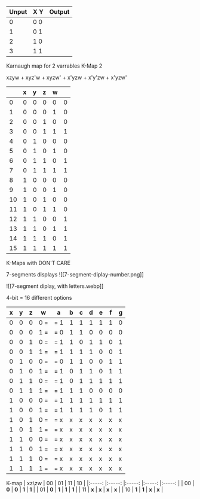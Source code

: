 Unput | X Y | Output
-------|----|-------
0      | 0 0 |
1      | 0 1 |
2      | 1 0 |
3      | 1 1 |

Karnaugh map for 2 varrables
K-Map 2


xzyw + xyz'w + xyzw' + x'yzw + x'y'zw + x'yzw'

|     | x   | y   | z   | w   |     |
|:--- |:--- |:--- |:--- |:--- |:--- |
| 0   | 0   | 0   | 0   | 0   | 0   |
| 1   | 0   | 0   | 0   | 1   | 0   |
| 2   | 0   | 0   | 1   | 0   | 0   |
| 3   | 0   | 0   | 1   | 1   | 1   |
| 4   | 0   | 1   | 0   | 0   | 0   |
| 5   | 0   | 1   | 0   | 1   | 0   |
| 6   | 0   | 1   | 1   | 0   | 1   |
| 7   | 0   | 1   | 1   | 1   | 1   |
| 8   | 1   | 0   | 0   | 0   | 0   |
| 9   | 1   | 0   | 0   | 1   | 0   |
| 10  | 1   | 0   | 1   | 0   | 0   |
| 11  | 1   | 0   | 1   | 1   | 0   |
| 12  | 1   | 1   | 0   | 0   | 1   |
| 13  | 1   | 1   | 0   | 1   | 1   |
| 14  | 1   | 1   | 1   | 0   | 1   |
| 15  | 1   | 1   | 1   | 1   | 1   | 

 K-Maps with DON'T CARE

7-segments displays
![[7-segment-diplay-number.png]]

![[7-segment diplay, with letters.webp]]

4-bit = 16 different options

| x   | y   | z   | w     | a   | b   | c   | d   | e   | f   | g   |
| --- | --- | --- | ----- | --- | --- | --- | --- | --- | --- | --- |
| 0   | 0   | 0   | 0   = | = 1 | 1   | 1   | 1   | 1   | 1   | 0   |
| 0   | 0   | 0   | 1   = | = 0 | 1   | 1   | 0   | 0   | 0   | 0   |
| 0   | 0   | 1   | 0   = | = 1 | 1   | 0   | 1   | 1   | 0   | 1   |
| 0   | 0   | 1   | 1   = | = 1 | 1   | 1   | 1   | 0   | 0   | 1   |
| 0   | 1   | 0   | 0   = | = 0 | 1   | 1   | 0   | 0   | 1   | 1   |
| 0   | 1   | 0   | 1   = | = 1 | 0   | 1   | 1   | 0   | 1   | 1   |
| 0   | 1   | 1   | 0   = | = 1 | 0   | 1   | 1   | 1   | 1   | 1   |
| 0   | 1   | 1   | 1   = | = 1 | 1   | 1   | 0   | 0   | 0   | 0   |
| 1   | 0   | 0   | 0   = | = 1 | 1   | 1   | 1   | 1   | 1   | 1   |
| 1   | 0   | 0   | 1   = | = 1 | 1   | 1   | 1   | 0   | 1   | 1   |
| 1   | 0   | 1   | 0   = | = x | x   | x   | x   | x   | x   | x   |
| 1   | 0   | 1   | 1   = | = x | x   | x   | x   | x   | x   | x   |
| 1   | 1   | 0   | 0   = | = x | x   | x   | x   | x   | x   | x   |
| 1   | 1   | 0   | 1   = | = x | x   | x   | x   | x   | x   | x   |
| 1   | 1   | 1   | 0   = | = x | x   | x   | x   | x   | x   | x   |
| 1   | 1   | 1   | 1   = | = x | x   | x   | x   | x   | x   | x   |

K-map
| xz\zw | 00    | 01    | 11    | 10    |
|:-----: |:-----: |:-----: |:-----: |:-----: |
| 00    | **0** | **0** | **1** | **1** |
| 01    | **0** | **1** | **1** | **1** |
| 11    | **x** | **x** | **x** | **x** |
| 10    | **1** | **1** | **x** | **x** | 


